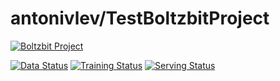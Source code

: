 # antonivlev/TestBoltzbitProject 

[![Boltzbit Project](https://img.shields.io/badge/Boltzbit-Project-blueviolet?style=for-the-badge)](https://demo.platform.boltzbit.com/test-user/antonivlev/TestBoltzbitProject)

[![Data Status](http://demo.platform.boltzbit.com/github-service/api/v1/cubes/status/data?repositoryOwnerPlusName=antonivlev/TestBoltzbitProject&token=PUBLIC)](https://demo.platform.boltzbit.com/test-user/antonivlev/TestBoltzbitProject?tab=Dataset)
[![Training Status](http://demo.platform.boltzbit.com/github-service/api/v1/cubes/status/train?repositoryOwnerPlusName=antonivlev/TestBoltzbitProject&token=PUBLIC)](https://demo.platform.boltzbit.com/test-user/antonivlev/TestBoltzbitProject?tab=Training)
[![Serving Status](http://demo.platform.boltzbit.com/github-service/api/v1/cubes/status/serving?repositoryOwnerPlusName=antonivlev/TestBoltzbitProject&token=PUBLIC)](https://demo.platform.boltzbit.com/test-user/antonivlev/TestBoltzbitProject?tab=Deployment)